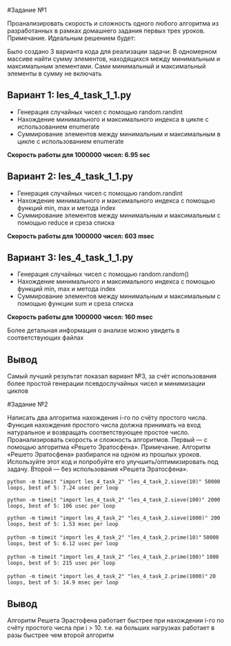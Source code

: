 #Задание №1

Проанализировать скорость и сложность одного любого алгоритма из разработанных в рамках домашнего задания первых трех уроков.
Примечание. Идеальным решением будет:

Было создано 3 варианта кода для реализации задачи:
В одномерном массиве найти сумму элементов, находящихся между минимальным и максимальным элементами. Сами минимальный и максимальный элементы в сумму не включать

Вариант 1: les_4_task_1_1.py
-
- Генерация случайных чисел с помощью random.randint
- Нахождение минимального и максимального индекса в цикле с использованием enumerate
- Суммирование элементов между минимальным и максимальным в цикле с использованием enumerate
    
**Скорость работы для 1000000 чисел: 6.95 sec**

Вариант 2: les_4_task_1_1.py
-
- Генерация случайных чисел с помощью random.randint
- Нахождение минимального и максимального индекса с помощью функций min, max и метода index
- Суммирование элементов между минимальным и максимальным с помощью reduce и среза списка

**Скорость работы для 1000000 чисел: 603 msec**

Вариант 3: les_4_task_1_1.py
-
- Генерация случайных чисел с помощью random.random()
- Нахождение минимального и максимального индекса с помощью функций min, max и метода index
- Суммирование элементов между минимальным и максимальным с помощью функции sum и среза списка

**Скорость работы для 1000000 чисел: 160 msec**

Более детальная информация о анализе можно увидеть в соответствующих файлах

Вывод
-
Самый лучший результат показал вариант №3, за счёт использования более простой генерации псевдослучайных чисел 
и минимизации циклов

#Задание №2

Написать два алгоритма нахождения i-го по счёту простого числа. Функция нахождения простого числа должна принимать на вход натуральное и возвращать соответствующее простое число. Проанализировать скорость и сложность алгоритмов.
Первый — с помощью алгоритма «Решето Эратосфена».
Примечание. Алгоритм «Решето Эратосфена» разбирался на одном из прошлых уроков. Используйте этот код и попробуйте его улучшить/оптимизировать под задачу.
Второй — без использования «Решета Эратосфена».

`python -m timeit "import les_4_task_2" "les_4_task_2.sieve(10)"
50000 loops, best of 5: 7.24 usec per loop`

`python -m timeit "import les_4_task_2" "les_4_task_2.sieve(100)"
2000 loops, best of 5: 106 usec per loop`

`python -m timeit "import les_4_task_2" "les_4_task_2.sieve(1000)"
200 loops, best of 5: 1.53 msec per loop`

`python -m timeit "import les_4_task_2" "les_4_task_2.prime(10)"`
`50000 loops, best of 5: 6.12 usec per loop`

`python -m timeit "import les_4_task_2" "les_4_task_2.prime(100)"`
`1000 loops, best of 5: 215 usec per loop`

`python -m timeit "import les_4_task_2" "les_4_task_2.prime(1000)"`
`20 loops, best of 5: 14.9 msec per loop`

Вывод
-
Алгоритм Решета Эрастофена работает быстрее при нахождении i-го по счёту простого числа при i > 10.
т.е. на больших нагрузках работает в разы быстрее чем второй алгоритм